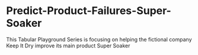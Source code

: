 # Predict-Product-Failures-Super-Soaker
This Tabular Playground Series is focusing on helping the fictional company Keep It Dry improve its main product Super Soaker
